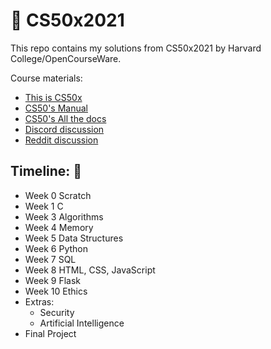 # :file_folder: CS50x2021
This repo contains my solutions from CS50x2021 by Harvard College/OpenCourseWare.

Course materials:
- [This is CS50x](https://cs50.harvard.edu/x/2021/)
- [CS50's Manual](https://manual.cs50.io/#stdio.h)
- [CS50's All the docs](https://cs50.readthedocs.io/)
- [Discord discussion](https://discord.com/invite/cs50)
- [Reddit discussion](https://www.reddit.com/r/cs50/)

## Timeline: :calendar:
- Week 0 Scratch
- Week 1 C
- Week 3 Algorithms
- Week 4 Memory
- Week 5 Data Structures
- Week 6 Python
- Week 7 SQL
- Week 8 HTML, CSS, JavaScript
- Week 9 Flask
- Week 10 Ethics
- Extras:
  - Security
  - Artificial Intelligence
- Final Project

